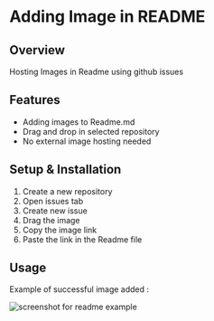 # Adding Image in README

## Overview
Hosting Images in Readme using github issues

## Features
- Adding images to Readme.md
- Drag and drop in selected repository
- No external image hosting needed

## Setup & Installation 
1. Create a new repository
2. Open issues tab
3. Create new issue
4. Drag the image
5. Copy the image link
6. Paste the link in the Readme file


## Usage
Example of successful image added :

![screenshot for readme example](https://user-images.githubusercontent.com/56164259/67871693-5a7d3580-fb63-11e9-8940-7626cade4852.png)
